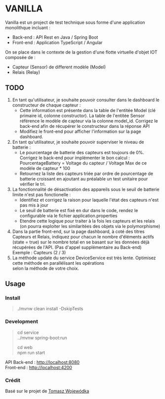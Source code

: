 # VANILLA  

Vanilla est un project de test technique sous forme d'une application monolithque incluant :  
- Back-end : API Rest en Java / Spring Boot
- Front-end : Application TypeScript / Angular  

On se place dans le contexte de la gestion d'une flotte virtuelle d'objet IOT composée de :
- Capteur (Sensor) de different modèle (Model)
- Relais (Relay)

## TODO

1) En tant qu'utilisateur, je souhaite pouvoir consulter dans le dashboard le constructeur de chaque capteur : 
   - Cette information est présente dans la table de l'entitée Model (clé primaire id, colonne constructor). La table 
   de l'entitée Sensor référence le modèle de capteur via la colonne model_id. Corrigez le back-end afin de récupérer 
   le constructeur dans la réponse API
   - Modifiez le front-end pour afficher l'information sur la page dashboard.
2) En tant qu'utilisateur, je souhaite pouvoir superviser le niveau de batterie : 
   - Le pourcentage de batterie des capteurs  est toujours de 0%. Corrigez le back-end pour implémenter le bon calcul :  
   PourcentageBattery = Voltage du capteur / Voltage Max de ce modèle de capteur * 100
   - Retournez la liste des capteurs triée par ordre de pourcentage de batterie croissant en ajoutant au préalable un 
   test unitaire pour vérifier le tri.
3) La fonctionnalité de désactivation des appareils sous le seuil de batterie limite n'est pas fonctionelle :
   - Identifiez et corrigez la raison pour laquelle l'état des capteurs n'est pas mis à jour
   - Le seuil de batterie est fixé en dur dans le code, rendez le configurable via le fichier application.properties
   - Etendre cette logique pour traiter à la fois les capteurs et les relais (on pourra exploiter les similaritées des 
   objets via le polymorphisme)
4) Dans la partie front-end, sur la page dashboard, à coté des titres Capteurs et Relais, indiquez pour chacun le nombre
d'éléments actifs (state = true) sur le nombre total en se basant sur les données déjà récupérées de l'API. (Pas d'appel 
supplémentaire au Back-end)   
Exemple : Capteurs (2 / 3) 
5) La méthode update du service DeviceService est très lente. Optimisez cette méthode en parallélisant les opérations  
selon la méthode de votre choix.

 
## Usage
### Install
> ./mvnw clean install -DskipTests

### Development
> cd service  
> ../mvnw spring-boot:run
> 
> cd web  
> npm run start

API Back-end : [http://localhost:8080](http://localhost:8080)  
Front-end :  [http://localhost:4200](http://localhost:4200)

### Crédit
Basé sur le projet de [Tomasz Wojewódka](https://github.com/tomaszwojewodka)